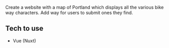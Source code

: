 Create a website with a map of Portland which displays all the various bike way characters. Add way for users to submit ones they find.

## Tech to use
* Vue (Nuxt)
